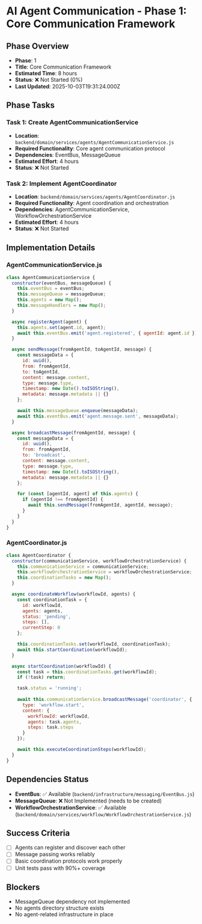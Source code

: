 # AI Agent Communication - Phase 1: Core Communication Framework

## Phase Overview
- **Phase**: 1
- **Title**: Core Communication Framework
- **Estimated Time**: 8 hours
- **Status**: ❌ Not Started (0%)
- **Last Updated**: 2025-10-03T19:31:24.000Z

## Phase Tasks

### Task 1: Create AgentCommunicationService
- **Location**: `backend/domain/services/agents/AgentCommunicationService.js`
- **Required Functionality**: Core agent communication protocol
- **Dependencies**: EventBus, MessageQueue
- **Estimated Effort**: 4 hours
- **Status**: ❌ Not Started

### Task 2: Implement AgentCoordinator
- **Location**: `backend/domain/services/agents/AgentCoordinator.js`
- **Required Functionality**: Agent coordination and orchestration
- **Dependencies**: AgentCommunicationService, WorkflowOrchestrationService
- **Estimated Effort**: 4 hours
- **Status**: ❌ Not Started

## Implementation Details

### AgentCommunicationService.js
```javascript
class AgentCommunicationService {
  constructor(eventBus, messageQueue) {
    this.eventBus = eventBus;
    this.messageQueue = messageQueue;
    this.agents = new Map();
    this.messageHandlers = new Map();
  }

  async registerAgent(agent) {
    this.agents.set(agent.id, agent);
    await this.eventBus.emit('agent.registered', { agentId: agent.id });
  }

  async sendMessage(fromAgentId, toAgentId, message) {
    const messageData = {
      id: uuid(),
      from: fromAgentId,
      to: toAgentId,
      content: message.content,
      type: message.type,
      timestamp: new Date().toISOString(),
      metadata: message.metadata || {}
    };

    await this.messageQueue.enqueue(messageData);
    await this.eventBus.emit('agent.message.sent', messageData);
  }

  async broadcastMessage(fromAgentId, message) {
    const messageData = {
      id: uuid(),
      from: fromAgentId,
      to: 'broadcast',
      content: message.content,
      type: message.type,
      timestamp: new Date().toISOString(),
      metadata: message.metadata || {}
    };

    for (const [agentId, agent] of this.agents) {
      if (agentId !== fromAgentId) {
        await this.sendMessage(fromAgentId, agentId, message);
      }
    }
  }
}
```

### AgentCoordinator.js
```javascript
class AgentCoordinator {
  constructor(communicationService, workflowOrchestrationService) {
    this.communicationService = communicationService;
    this.workflowOrchestrationService = workflowOrchestrationService;
    this.coordinationTasks = new Map();
  }

  async coordinateWorkflow(workflowId, agents) {
    const coordinationTask = {
      id: workflowId,
      agents: agents,
      status: 'pending',
      steps: [],
      currentStep: 0
    };

    this.coordinationTasks.set(workflowId, coordinationTask);
    await this.startCoordination(workflowId);
  }

  async startCoordination(workflowId) {
    const task = this.coordinationTasks.get(workflowId);
    if (!task) return;

    task.status = 'running';
    
    await this.communicationService.broadcastMessage('coordinator', {
      type: 'workflow.start',
      content: {
        workflowId: workflowId,
        agents: task.agents,
        steps: task.steps
      }
    });

    await this.executeCoordinationSteps(workflowId);
  }
}
```

## Dependencies Status
- **EventBus**: ✅ Available (`backend/infrastructure/messaging/EventBus.js`)
- **MessageQueue**: ❌ Not Implemented (needs to be created)
- **WorkflowOrchestrationService**: ✅ Available (`backend/domain/services/workflow/WorkflowOrchestrationService.js`)

## Success Criteria
- [ ] Agents can register and discover each other
- [ ] Message passing works reliably
- [ ] Basic coordination protocols work properly
- [ ] Unit tests pass with 90%+ coverage

## Blockers
- MessageQueue dependency not implemented
- No agents directory structure exists
- No agent-related infrastructure in place
